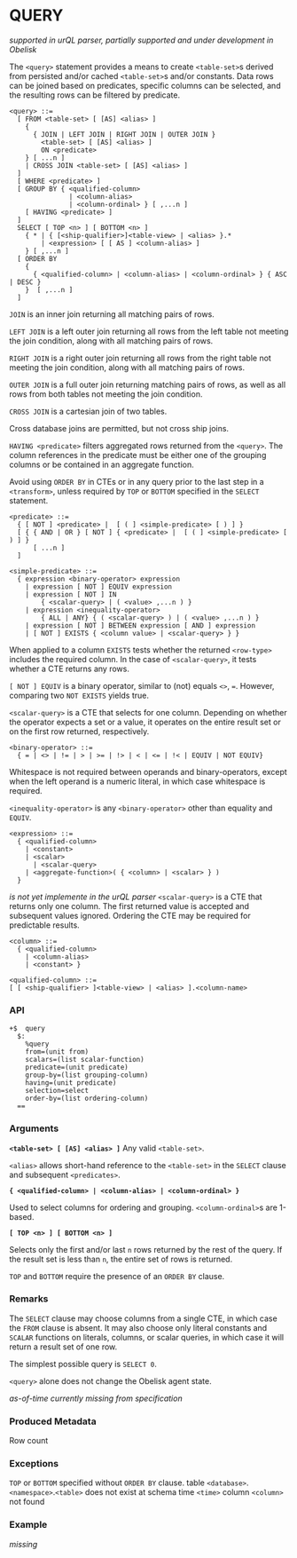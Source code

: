 # QUERY
*supported in urQL parser, partially supported and under development in Obelisk*

The `<query>` statement provides a means to create `<table-set>`s derived from persisted and/or cached `<table-set>`s and/or constants. Data rows can be joined based on predicates, specific columns can be selected, and the resulting rows can be filtered by predicate.

```
<query> ::=
  [ FROM <table-set> [ [AS] <alias> ]
    {
      { JOIN | LEFT JOIN | RIGHT JOIN | OUTER JOIN }
        <table-set> [ [AS] <alias> ]
        ON <predicate>
    } [ ...n ]
    | CROSS JOIN <table-set> [ [AS] <alias> ]
  ]
  [ WHERE <predicate> ]
  [ GROUP BY { <qualified-column> 
               | <column-alias> 
               | <column-ordinal> } [ ,...n ]
    [ HAVING <predicate> ]
  ]
  SELECT [ TOP <n> ] [ BOTTOM <n> ]
    { * | { [<ship-qualifier>]<table-view> | <alias> }.*
        | <expression> [ [ AS ] <column-alias> ]
    } [ ,...n ]
  [ ORDER BY 
    {
      { <qualified-column> | <column-alias> | <column-ordinal> } { ASC | DESC }
    }  [ ,...n ]
  ]
```
`JOIN` is an inner join returning all matching pairs of rows.

`LEFT JOIN` is a left outer join returning all rows from the left table not meeting the join condition, along with all matching pairs of rows.

`RIGHT JOIN` is a right outer join returning all rows from the right table not meeting the join condition, along with all matching pairs of rows.

`OUTER JOIN` is a full outer join returning matching pairs of rows, as well as all rows from both tables not meeting the join condition.

`CROSS JOIN` is a cartesian join of two tables.

Cross database joins are permitted, but not cross ship joins.

`HAVING <predicate>` filters aggregated rows returned from the `<query>`. The column references in the predicate must be either one of the grouping columns or be contained in an aggregate function.

Avoid using `ORDER BY` in CTEs or in any query prior to the last step in a `<transform>`, unless required by `TOP` or `BOTTOM` specified in the `SELECT` statement.

```
<predicate> ::=
  { [ NOT ] <predicate> |  [ ( ] <simple-predicate> [ ) ] }
  [ { { AND | OR } [ NOT ] { <predicate> |  [ ( ] <simple-predicate> [ ) ] }
      [ ...n ]
  ]
```

```
<simple-predicate> ::=
  { expression <binary-operator> expression
    | expression [ NOT ] EQUIV expression
    | expression [ NOT ] IN
        { <scalar-query> | ( <value> ,...n ) }
    | expression <inequality-operator> 
        { ALL | ANY} { ( <scalar-query> ) | ( <value> ,...n ) }
    | expression [ NOT ] BETWEEN expression [ AND ] expression
    | [ NOT ] EXISTS { <column value> | <scalar-query> } }
```
When applied to a column `EXISTS` tests whether the returned `<row-type>` includes the required column. In the case of `<scalar-query>`, it tests whether a CTE returns any rows.

`[ NOT ] EQUIV` is a binary operator, similar to (not) equals `<>`, `=`. However, comparing two `NOT EXISTS` yields true.

`<scalar-query>` is a CTE that selects for one column. Depending on whether the operator expects a set or a value, it operates on the entire result set or on the first row returned, respectively.

```
<binary-operator> ::=
  { = | <> | != | > | >= | !> | < | <= | !< | EQUIV | NOT EQUIV}
```
Whitespace is not required between operands and binary-operators, except when the left operand is a numeric literal, in which case whitespace is required.

`<inequality-operator>` is any `<binary-operator>` other than equality and `EQUIV`.

```
<expression> ::=
  { <qualified-column>
    | <constant>
    | <scalar>
	  | <scalar-query>
    | <aggregate-function>( { <column> | <scalar> } )
  }
```
*<aggregate-function> is not yet implemente in the urQL parser*
`<scalar-query>` is a CTE that returns only one column. The first returned value is accepted and subsequent values ignored. Ordering the CTE may be required for predictable results.

```
<column> ::=
  { <qualified-column>
    | <column-alias>
    | <constant> }
```

```
<qualified-column> ::=
[ [ <ship-qualifier> ]<table-view> | <alias> ].<column-name>
```

### API
```
+$  query
  $:
    %query
    from=(unit from)
    scalars=(list scalar-function)
    predicate=(unit predicate)
    group-by=(list grouping-column)
    having=(unit predicate)
    selection=select
    order-by=(list ordering-column)
  ==
```

### Arguments

**`<table-set> [ [AS] <alias> ]`**
Any valid `<table-set>`.

`<alias>` allows short-hand reference to the `<table-set>` in the `SELECT` clause and subsequent `<predicates>`. 

**`{ <qualified-column> | <column-alias> | <column-ordinal> }`**

Used to select columns for ordering and grouping. `<column-ordinal>`s are 1-based.

**`[ TOP <n> ] [ BOTTOM <n> ]`**

Selects only the first and/or last `n` rows returned by the rest of the query. If the result set is less than `n`, the entire set of rows is returned. 

`TOP` and `BOTTOM` require the presence of an `ORDER BY` clause.

### Remarks

The `SELECT` clause may choose columns from a single CTE, in which case the `FROM` clause is absent. It may also choose only literal constants and `SCALAR` functions on literals, columns, or scalar queries, in which case it will return a result set of one row.

The simplest possible query is `SELECT 0`.

`<query>` alone does not change the Obelisk agent state.

*as-of-time currently missing from specification*

### Produced Metadata

Row count

### Exceptions

`TOP` or `BOTTOM` specified without `ORDER BY` clause.
table `<database>`.`<namespace>`.`<table>` does not exist at schema time `<time>`
column `<column>` not found

### Example

*missing*
